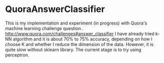 QuoraAnswerClassifier
=====================

This is my implementation and experiment (in progress) with Quora's machine learning challenge question
. http://www.quora.com/challenges#answer_classifier
I have already tried k-NN algorithm and it is about 70% to 75% accuracy, depending on how I choose K and whether I reduce the dimension of the data. However, it is quite slow without sklearn library. The current stage is to try using perceptron.